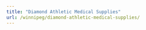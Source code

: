 ```yaml
---
title: "Diamond Athletic Medical Supplies"
url: /winnipeg/diamond-athletic-medical-supplies/
---
```

